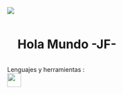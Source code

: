 <!--horizontal divider(gradiant)-->
<img src="https://user-images.githubusercontent.com/73097560/115834477-dbab4500-a447-11eb-908a-139a6edaec5c.gif">

<!--h1 without bottom border-->

<div id="user-content-toc">
  <ul align="left">
    <summary><h1 style="display: inline-block">Hola Mundo -JF-</h1></summary>
  </ul>
</div>

Lenguajes y herramientas :
<br />
<img width ='32px' src ='https://raw.githubusercontent.com/rahulbanerjee26/githubAboutMeGenerator/main/icons/python.svg'> </a>

<p align='center'>
 

